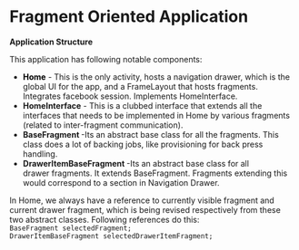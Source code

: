 Fragment Oriented Application
===========================

<strong>Application Structure</strong>

This application has following notable components:
<ul>
	<li><strong style="color: #000000; font-style: normal;">Home</strong> - This is the only activity, hosts a navigation drawer, which is the global UI for the app, and a FrameLayout that hosts fragments. Integrates facebook session. Implements HomeInterface.</li>
	<li><strong>HomeInterface</strong> - This is a clubbed interface that extends all the interfaces that needs to be implemented in Home by various fragments (related to inter-fragment communication).</li>
	<li><strong>BaseFragment </strong>-Its an abstract base class for all the fragments. This class does a lot of backing jobs, like provisioning for back press handling.</li>
	<li><strong>DrawerItemBaseFragment </strong>-Its an abstract base class for all drawer fragments. It extends BaseFragment. Fragments extending this would correspond to a section in Navigation Drawer.</li>
</ul>
In Home, we always have a reference to currently visible fragment and current drawer fragment, which is being revised respectively from these two abstract classes. Following references do this:
<br><code>BaseFragment selectedFragment;</code>
<br><code>DrawerItemBaseFragment selectedDrawerItemFragment;</code>
